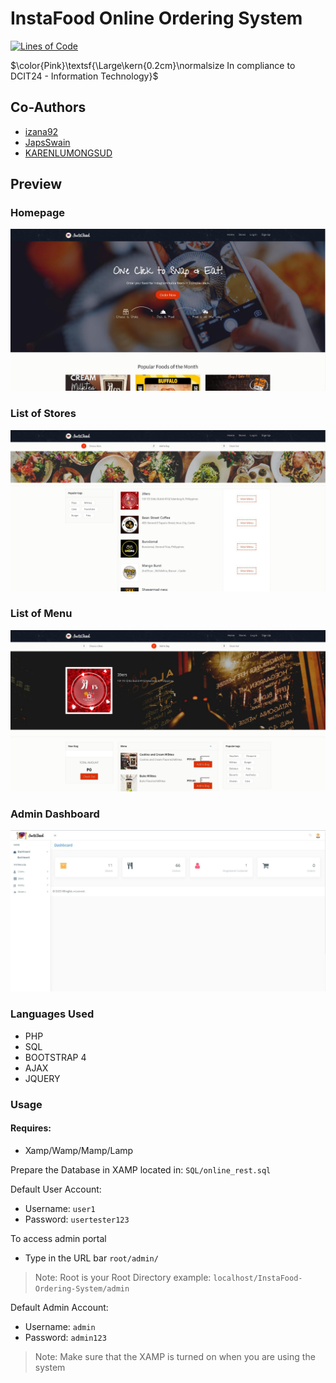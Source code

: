 # InstaFood Online Ordering System
[![Lines of Code](https://sonarcloud.io/api/project_badges/measure?project=pheyth15_InstaFood-Ordering-System&metric=ncloc)](https://sonarcloud.io/summary/new_code?id=pheyth15_InstaFood-Ordering-System)


 $\color{Pink}\textsf{\Large\kern{0.2cm}\normalsize In compliance to  DCIT24 - Information Technology}$ 

## Co-Authors
- [izana92](https://www.github.com/izana92)
- [JapsSwain](https://www.github.com/JapsSwain)
- [KARENLUMONGSUD](https://www.github.com/KARENLUMONGSUD)

## Preview
### Homepage
[![Image](assets/img/preview/preview-home.jpg)](https://github.com/pheyth15/InstaFood-Ordering-System/blob/6da0bc100861acfe1e0cf845ab4545e296346693/assets/img/preview/preview-home.jpg)

### List of Stores

[![Image](assets/img/preview/preview-stores.jpg)](https://github.com/pheyth15/InstaFood-Ordering-System/blob/278802340395c34409d230f13243b7de832ac8ee/assets/img/preview/preview-stores.jpg)


### List of Menu
[![Image](assets/img/preview/preview-menu.jpg)](https://github.com/pheyth15/InstaFood-Ordering-System/blob/278802340395c34409d230f13243b7de832ac8ee/assets/img/preview/preview-menu.jpg)

### Admin Dashboard
[![Image](assets/img/preview/preview-admin.jpg)](https://github.com/pheyth15/InstaFood-Ordering-System/blob/278802340395c34409d230f13243b7de832ac8ee/assets/img/preview/preview-admin.jpg)

### Languages Used
- PHP
- SQL
- BOOTSTRAP 4
- AJAX
- JQUERY

### Usage
#### Requires:
- Xamp/Wamp/Mamp/Lamp

Prepare the Database in XAMP located in:
`SQL/online_rest.sql`

Default User Account:
- Username: `user1`
- Password: `usertester123`

To access admin portal
- Type in the URL bar `root/admin/`

> Note: Root is your Root Directory example: `localhost/InstaFood-Ordering-System/admin`

Default Admin Account:
- Username: `admin`
- Password: `admin123`

>Note: Make sure that the XAMP is turned on when you are using the system

